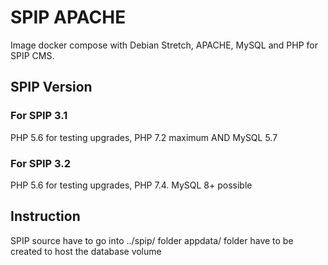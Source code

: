 # SPIP APACHE

Image docker compose with Debian Stretch, APACHE, MySQL and PHP for SPIP CMS.

## SPIP Version

### For SPIP 3.1

PHP 5.6 for testing upgrades, PHP 7.2 maximum AND MySQL 5.7

### For SPIP 3.2
PHP 5.6 for testing upgrades, PHP 7.4. MySQL 8+ possible


## Instruction

SPIP source have to go into ../spip/ folder
appdata/ folder have to be created to host the database volume